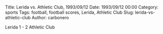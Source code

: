 Title: Lerida vs. Athletic Club, 1993/09/12
Date: 1993/09/12 00:00
Category: sports
Tags: football, football scores, Lerida, Athletic Club
Slug: lerida-vs-athletic-club
Author: carbonero


Lerida 1 - 2 Athletic Club
